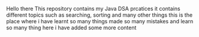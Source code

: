 Hello there 
This repository contains my Java DSA prcatices
it contains different topics such as searching, sorting and many other things
this is the place where i have learnt so many things made so many mistakes and learn so many thing 
here i have added some more content
